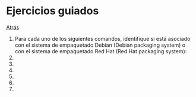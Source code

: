 # Ejercicios guiados
<a href=../README.md>Atrás</a>

<ol>
    <li>Para cada uno de los siguientes comandos, identifique si está asociado con el sistema de empaquetado Debian (Debian packaging system) o con el sistema de empaquetado Red Hat (Red Hat packaging system):</li>
    <li></li>
    <li></li>
    <li></li>
    <li></li>
    <li></li>
    <li></li>
</ol>